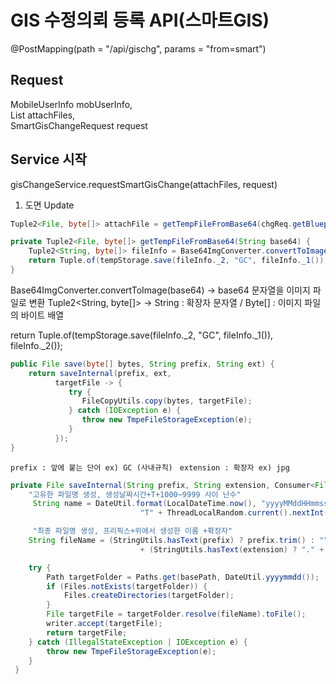 # GIS 수정의뢰 등록 API(스마트GIS)

@PostMapping(path = "/api/gischg", params = "from=smart")

## Request 

MobileUserInfo mobUserInfo,  
List<MultipartFile> attachFiles,  
SmartGisChangeRequest request


## Service 시작 
gisChangeService.requestSmartGisChange(attachFiles, request)

1. 도면 Update 

``` java
Tuple2<File, byte[]> attachFile = getTempFileFromBase64(chgReq.getBlueprintDraftDesc());
```

``` java
private Tuple2<File, byte[]> getTempFileFromBase64(String base64) {  
    Tuple2<String, byte[]> fileInfo = Base64ImgConverter.convertToImage(base64);  
    return Tuple.of(tempStorage.save(fileInfo._2, "GC", fileInfo._1()), fileInfo._2());  
}
```

Base64ImgConverter.convertToImage(base64) -> base64 문자열을 이미지 파일로 변환 
Tuple2<String, byte[]> -> String : 확장자 문자열 / Byte[] : 이미지 파일의 바이트 배열 

return Tuple.of(tempStorage.save(fileInfo._2, "GC", fileInfo._1()), fileInfo._2());


```Java
public File save(byte[] bytes, String prefix, String ext) {  
    return saveInternal(prefix, ext,  
          targetFile -> {  
             try {  
                FileCopyUtils.copy(bytes, targetFile);  
             } catch (IOException e) {  
                throw new TmpeFileStorageException(e);  
             }  
          });  
}
```

`prefix : 앞에 붙는 단어 ex) GC (사내규칙) `
`extension : 확장자 ex) jpg`

```java
private File saveInternal(String prefix, String extension, Consumer<File> writer) {
	"고유한 파일명 생성, 생성날짜시간+T+1000~9999 사이 난수"
     String name = DateUtil.format(LocalDateTime.now(), "yyyyMMddHHmmss") +
                             "T" + ThreadLocalRandom.current().nextInt(1000, 10000); 

	 "최종 파일명 생성, 프리픽스+위에서 생성한 이름 +확장자"
	String fileName = (StringUtils.hasText(prefix) ? prefix.trim() : "") + name 
                             + (StringUtils.hasText(extension) ? "." + extension : ""); 

	try { 
	    Path targetFolder = Paths.get(basePath, DateUtil.yyyymmdd());
	    if (Files.notExists(targetFolder)) {
	        Files.createDirectories(targetFolder);
	    } 
	    File targetFile = targetFolder.resolve(fileName).toFile(); 
	    writer.accept(targetFile);
	    return targetFile; 
	} catch (IllegalStateException | IOException e) { 
        throw new TmpeFileStorageException(e);
    }
 }
```



